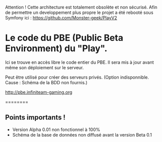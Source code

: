 Attention ! Cette architecture est totalement obsolète et non sécurisé. Afin de permettre un developpement plus propre le projet a été rebooté sous Symfony  ici : https://github.com/Monster-geek/PlayV2

Le code du PBE (Public Beta Environment) du "Play".
========


Ici se trouve en accès libre le code entier du PBE. Il sera mis à jour avant même son déploiement sur le serveur.

Peut être utilisé pour créer des serveurs privés. (Option indisponnible. Cause : Schéma de la BDD non fournis.) 

http://pbe.infiniteam-gaming.org

========
## Points importants !

* Version Alpha 0.01 non fonctionnel à 100%
* Schéma de la base de données non diffusé avant la version Beta 0.1

